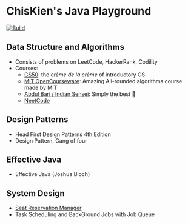 # ChisKien's Java Playground

[![Build](https://github.com/chiskien/datastructure-and-algorithms/actions/workflows/build.yml/badge.svg?branch=master)](https://github.com/chiskien/datastructure-and-algorithms/actions/workflows/build.yml)

## Data Structure and Algorithms

- Consists of problems on LeetCode, HackerRank, Codility
- Courses:
    - [CS50](https://www.youtube.com/watch?v=X8h4dq9Hzq8): the _crème de la crème_ of introductory CS
    - [MIT OpenCourseware](https://www.youtube.com/watch?v=ZA-tUyM_y7s&list=PLUl4u3cNGP63EdVPNLG3ToM6LaEUuStEY): Amazing
      All-rounded algorithms course made by MIT
    - [Abdul Bari / Indian Sensei](https://www.youtube.com/watch?v=0IAPZzGSbME&list=PLDN4rrl48XKpZkf03iYFl-O29szjTrs_O):
      Simply the best 🤣
    - [NeetCode](https://neetcode.io/roadmap)

## Design Patterns

- Head First Design Patterns 4th Edition
- Design Pattern, Gang of four

## Effective Java

- Effective Java (Joshua Bloch)

## System Design

- [Seat Reservation Manager](https://github.com/chiskien/datastructure-and-algorithms/tree/master/src/main/java/chiskien/systemdesigns/seatreservationmanager)
- Task Scheduling and BackGround Jobs with Job Queue 